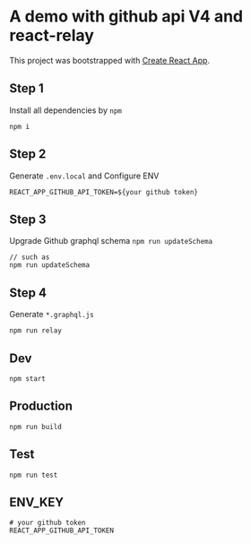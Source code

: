 # A demo with github api V4 and react-relay

This project was bootstrapped with [Create React App](https://github.com/facebookincubator/create-react-app).

## Step 1

Install all dependencies by `npm`

```
npm i
```

## Step 2

Generate `.env.local` and Configure ENV

```
REACT_APP_GITHUB_API_TOKEN=${your github token}
```

## Step 3

Upgrade Github graphql schema `npm run updateSchema`

```
// such as
npm run updateSchema
```

## Step 4

Generate `*.graphql.js`

```
npm run relay
```

## Dev

```
npm start
```

## Production

```
npm run build
```

## Test

```
npm run test
```

## ENV_KEY

```
# your github token
REACT_APP_GITHUB_API_TOKEN
```

